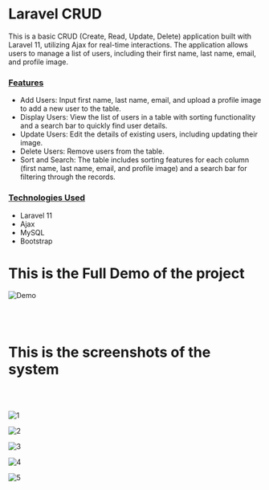 # Laravel CRUD

This is a basic CRUD (Create, Read, Update, Delete) application built with Laravel 11, utilizing Ajax for real-time interactions. The application allows users to manage a list of users, including their first name, last name, email, and profile image.

<h3><u>Features</u></h3>

<ul>
<li>Add Users: Input first name, last name, email, and upload a profile image to add a new user to the table.</li>
<li>Display Users: View the list of users in a table with sorting functionality and a search bar to quickly find user details.</li>
<li>Update Users: Edit the details of existing users, including updating their image.</li>
<li>Delete Users: Remove users from the table.</li>
<li>Sort and Search: The table includes sorting features for each column (first name, last name, email, and profile image) and a search bar for filtering through the records.</li>
</ul>

<h3><u>Technologies Used</u></h3>

<ul>
<li>Laravel 11</li>
<li>Ajax</li>
<li>MySQL</li>
<li>Bootstrap</li>
</ul>

<h1>This is the Full Demo of the project</h1>

![Demo](https://github.com/user-attachments/assets/4efb9840-66a9-4c0d-8a21-fa3d32ceb8f9)

<br><br>
<h1>This is the screenshots of the system</h1><br><br>


![1](https://github.com/user-attachments/assets/3d6d5b8c-00b7-4550-9f6b-6616e739cace)

![2](https://github.com/user-attachments/assets/00abd922-c24d-4a13-96b1-78ec3e1c3c84)

![3](https://github.com/user-attachments/assets/06f78855-d01e-4e9d-95cc-b25c623e83af)

![4](https://github.com/user-attachments/assets/23763194-e5eb-45de-b681-ad34762921c6)


![5](https://github.com/user-attachments/assets/abc77516-108a-4c7d-8ca6-898d868165d4)









